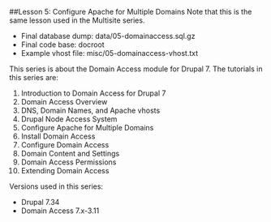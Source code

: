 ##Lesson 5: Configure Apache for Multiple Domains
Note that this is the same lesson used in the Multisite series.

- Final database dump: data/05-domainaccess.sql.gz
- Final code base: docroot
- Example vhost file: misc/05-domainaccess-vhost.txt

This series is about the Domain Access module for Drupal 7. The tutorials in this series are:

01. Introduction to Domain Access for Drupal 7
02. Domain Access Overview
03. DNS, Domain Names, and Apache vhosts
04. Drupal Node Access System
05. Configure Apache for Multiple Domains
06. Install Domain Access
07. Configure Domain Access
08. Domain Content and Settings
09. Domain Access Permissions
10. Extending Domain Access

Versions used in this series:
- Drupal 7.34
- Domain Access 7.x-3.11